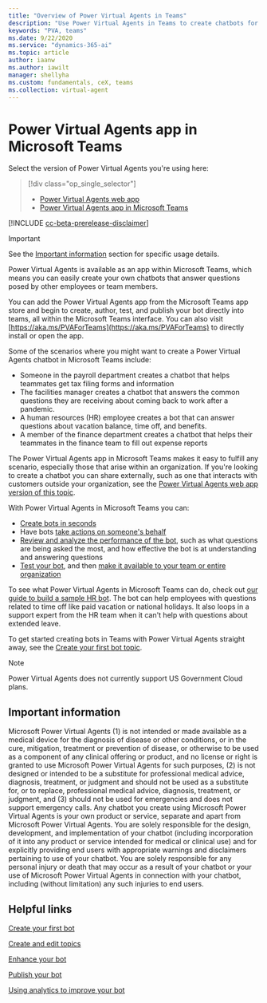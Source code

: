 ```yaml
---
title: "Overview of Power Virtual Agents in Teams"
description: "Use Power Virtual Agents in Teams to create chatbots for fellow employees or team members."
keywords: "PVA, teams"
ms.date: 9/22/2020
ms.service: "dynamics-365-ai"
ms.topic: article
author: iaanw
ms.author: iawilt
manager: shellyha
ms.custom: fundamentals, ceX, teams
ms.collection: virtual-agent
---
```





# Power Virtual Agents app in Microsoft Teams



Select the version of Power Virtual Agents you're using here:

> [!div class="op_single_selector"]
> - [Power Virtual Agents web app](../fundamentals-what-is-power-virtual-agents-portal.md)
> - [Power Virtual Agents app in Microsoft Teams](fundamentals-what-is-power-virtual-agents-teams.md)

[!INCLUDE [cc-beta-prerelease-disclaimer](includes/cc-beta-prerelease-disclaimer-teams.md)]

>[!IMPORTANT]
>See the [Important information](#important-information) section for specific usage details.

Power Virtual Agents is available as an app within Microsoft Teams, which means you can easily create your own chatbots that answer questions posed by other employees or team members. 

You can add the Power Virtual Agents app from the Microsoft Teams app store and begin to create, author, test, and publish your bot directly into teams, all within the Microsoft Teams interface. You can also visit [https://aka.ms/PVAForTeams](https://aka.ms/PVAForTeams) to directly install or open the app.

Some of the scenarios where you might want to create a Power Virtual Agents chatbot in Microsoft Teams include:

- Someone in the payroll department creates a chatbot that helps teammates get tax filing forms and information
- The facilities manager creates a chatbot that answers the common questions they are receiving about coming back to work after a pandemic.
- A human resources (HR) employee creates a bot that can answer questions about vacation balance, time off, and benefits.
- A member of the finance department creates a chatbot that helps their teammates in the finance team to fill out expense reports

The Power Virtual Agents app in Microsoft Teams makes it easy to fulfill any scenario, especially those that arise within an organization. If you're looking to create a chatbot you can share externally, such as one that interacts with customers outside your organization, see the [Power Virtual Agents web app version of this topic](../fundamentals-what-is-power-virtual-agents-portal.md).

With Power Virtual Agents in Microsoft Teams you can:

- [Create bots in seconds](authoring-fundamentals-teams.md)
- Have bots [take actions on someone's behalf](advanced-fundamentals-teams.md)
- [Review and analyze the performance of the bot](analytics-overview-teams.md), such as what questions are being asked the most, and how effective the bot is at understanding and answering questions
- [Test your bot](authoring-test-bot-teams.md), and then [make it available to your team or entire organization](publication-fundamentals-publish-channels-teams.md)

To see what Power Virtual Agents in Microsoft Teams can do, check out [our guide to build a sample HR bot](fundamentals-get-started-teams.md). The bot can help employees with questions related to time off like paid vacation or national holidays. It also loops in a support expert from the HR team when it can't help with questions about extended leave.

To get started creating bots in Teams with Power Virtual Agents straight away, see the [Create your first bot topic](authoring-first-bot-teams.md).


>[!NOTE]
> Power Virtual Agents does not currently support US Government Cloud plans.


## Important information
<!-- CELA required disclosure, do not modify -->
Microsoft Power Virtual Agents (1) is not intended or made available as a medical device for the diagnosis of disease or other conditions, or in the cure, mitigation, treatment or prevention of disease, or otherwise to be used as a component of any clinical offering or product, and no license or right is granted to use Microsoft Power Virtual Agents for such purposes, (2) is not designed or intended to be a substitute for professional medical advice, diagnosis, treatment, or judgment and should not be used as a substitute for, or to replace, professional medical advice, diagnosis, treatment, or judgment, and (3) should not be used for emergencies and does not support emergency calls. Any chatbot you create using Microsoft Power Virtual Agents is your own product or service, separate and apart from Microsoft Power Virtual Agents. You are solely responsible for the design, development, and implementation of your chatbot (including incorporation of it into any product or service intended for medical or clinical use) and for explicitly providing end users with appropriate warnings and disclaimers pertaining to use of your chatbot. You are solely responsible for any personal injury or death that may occur as a result of your chatbot or your use of Microsoft Power Virtual Agents in connection with your chatbot, including (without limitation) any such injuries to end users.


## Helpful links

[Create your first bot](authoring-first-bot-teams.md)

[Create and edit topics](authoring-create-edit-topics-teams.md)

[Enhance your bot](advanced-fundamentals-teams.md)

[Publish your bot](publication-fundamentals-publish-channels-teams.md)

[Using analytics to improve your bot](analytics-overview-teams.md)

